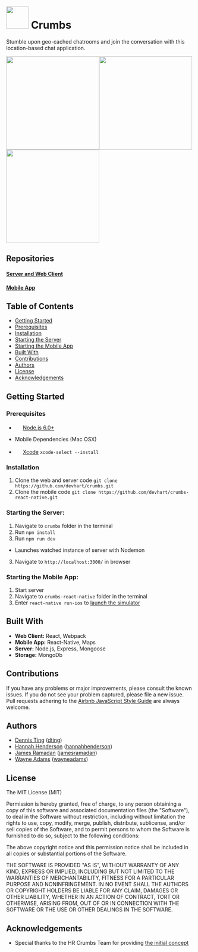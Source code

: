 <img src="https://ia601509.us.archive.org/0/items/cookie_201608/cookie_thumb.jpg" height="60"> Crumbs
=========================================
Stumble upon geo-cached chatrooms and join the conversation with this location-based chat application.

<img src="https://archive.org/download/crumbs-login/crumbs-login.png" width="250"><img src="https://archive.org/download/crumbs-apple/crumbs-apple.png" width="250"><img src="https://archive.org/download/crumbs-conversation/crumbs-conversation.png" width="250">


Repositories
--------------------------
#### [Server and Web Client](https://github.com/devhart/crumbs)
#### [Mobile App](https://github.com/devhart/crumbs-react-native)


Table of Contents
--------------------------
- [Getting Started](#getting-started)
 - [Prerequisites](#prerequisites)
 - [Installation](#installation)
 - [Starting the Server](#starting-the-server)
 - [Starting the Mobile App](#starting-the-mobile-app)
- [Built With](#built-with)
- [Contributions](#contributions)
- [Authors](#authors)
- [License](#license)
- [Acknowledgements](#acknowledgements)


Getting Started
--------------------------
### Prerequisites
- <img src="https://nodejs.org/static/images/logos/nodejs-new-pantone-black.png" height="17">&nbsp;[Node.js 6.0+](http://nodejs.org)

- Mobile Dependencies (Mac OSX)
 - <img src="http://a2.mzstatic.com/us/r30/Purple30/v4/f3/d4/1f/f3d41fc1-0925-f078-c19e-ce00e6d724bf/icon128-2x.png" height="17">&nbsp;[Xcode](https://itunes.apple.com/us/app/xcode/id497799835?mt=12) `xcode-select --install`

### Installation
1. Clone the web and server code `git clone https://github.com/devhart/crumbs.git`
2. Clone the mobile code `git clone https://github.com/devhart/crumbs-react-native.git`

### Starting the Server:
1. Navigate to `crumbs` folder in the terminal
2. Run `npm install`
3. Run `npm run dev`
 - Launches watched instance of server with Nodemon
3. Navigate to `http://localhost:3000/` in browser

### Starting the Mobile App:
1. Start server
2. Navigate to `crumbs-react-native` folder in the terminal
3. Enter `react-native run-ios` to [launch the simulator](https://facebook.github.io/react-native/docs/running-on-simulator-ios.html)


Built With
--------------------------
* **Web Client:** React, Webpack
* **Mobile App:** React-Native, Maps
* **Server:** Node.js, Express, Mongoose
* **Storage:** MongoDb


Contributions
--------------------------
If you have any problems or major improvements, please consult the known issues. If you do not see your problem captured, please file a new issue. Pull requests adhering to the 
[Airbnb JavaScript Style Guide](https://github.com/airbnb/javascript) are always welcome.


Authors
--------------------------
* [Dennis Ting]() ([dting](https://github.com/dting))
* [Hannah Henderson](https://www.linkedin.com/in/hahenderson) ([hannahhenderson](https://github.com/hannahhenderson))
* [James Ramadan](https://www.linkedin.com/in/james-ramadan) ([jamesramadan](https://github.com/jamesramadan))
* [Wayne Adams](https://www.linkedin.com/in/wayneladams) ([wayneadams](https://github.com/wayneadams))


License
--------------------------
The MIT License (MIT)

Permission is hereby granted, free of charge, to any person obtaining a copy of this software and associated documentation files (the "Software"), to deal in the Software without restriction, including without limitation the rights to use, copy, modify, merge, publish, distribute, sublicense, and/or sell copies of the Software, and to permit persons to whom the Software is furnished to do so, subject to the following conditions:

The above copyright notice and this permission notice shall be included in all copies or substantial portions of the Software.

THE SOFTWARE IS PROVIDED "AS IS", WITHOUT WARRANTY OF ANY KIND, EXPRESS OR IMPLIED, INCLUDING BUT NOT LIMITED TO THE WARRANTIES OF MERCHANTABILITY, FITNESS FOR A PARTICULAR PURPOSE AND NONINFRINGEMENT. IN NO EVENT SHALL THE AUTHORS OR COPYRIGHT HOLDERS BE LIABLE FOR ANY CLAIM, DAMAGES OR OTHER LIABILITY, WHETHER IN AN ACTION OF CONTRACT, TORT OR OTHERWISE, ARISING FROM, OUT OF OR IN CONNECTION WITH THE SOFTWARE OR THE USE OR OTHER DEALINGS IN THE SOFTWARE.


Acknowledgements
--------------------------
* Special thanks to the HR Crumbs Team for providing [the initial concept](https://github.com/HRCrumbs/crumbs)
